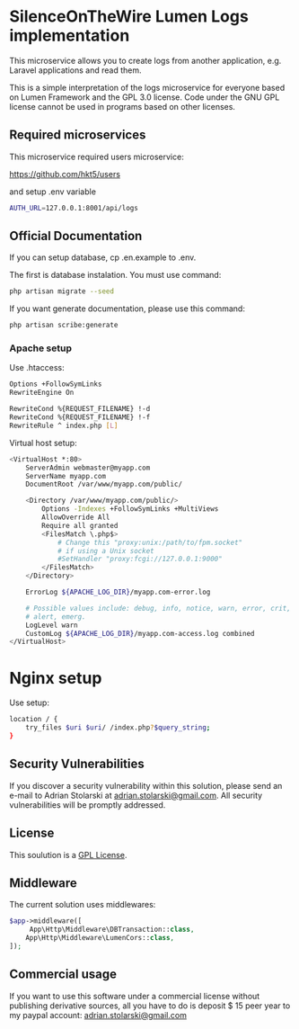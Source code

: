 # SilenceOnTheWire Lumen Logs implementation

This microservice allows you to create logs from another application, e.g. Laravel applications and read them.

This is a simple interpretation of the logs microservice for everyone based on Lumen Framework and the GPL 3.0 license. Code under the GNU GPL license cannot be used in programs based on other licenses.

## Required microservices

This microservice required users microservice:

https://github.com/hkt5/users

and setup .env variable

```bash
AUTH_URL=127.0.0.1:8001/api/logs
```

## Official Documentation

If you can setup database, cp .en.example to .env.

The first is database instalation. You must use command:

```bash
php artisan migrate --seed
```

If you want generate documentation, please use this command:

```bash
php artisan scribe:generate
```

### Apache setup

Use .htaccess:
```bash
Options +FollowSymLinks
RewriteEngine On

RewriteCond %{REQUEST_FILENAME} !-d
RewriteCond %{REQUEST_FILENAME} !-f
RewriteRule ^ index.php [L]
```

Virtual host setup:

```bash
<VirtualHost *:80>
    ServerAdmin webmaster@myapp.com
    ServerName myapp.com
    DocumentRoot /var/www/myapp.com/public/

    <Directory /var/www/myapp.com/public/>
        Options -Indexes +FollowSymLinks +MultiViews
        AllowOverride All
        Require all granted
        <FilesMatch \.php$>
            # Change this "proxy:unix:/path/to/fpm.socket"
            # if using a Unix socket
            #SetHandler "proxy:fcgi://127.0.0.1:9000"
        </FilesMatch>
    </Directory>

    ErrorLog ${APACHE_LOG_DIR}/myapp.com-error.log

    # Possible values include: debug, info, notice, warn, error, crit,
    # alert, emerg.
    LogLevel warn
    CustomLog ${APACHE_LOG_DIR}/myapp.com-access.log combined
</VirtualHost>
```

# Nginx setup

Use setup:

```bash
location / {
    try_files $uri $uri/ /index.php?$query_string;
}
```

## Security Vulnerabilities

If you discover a security vulnerability within this solution, please send an e-mail to Adrian Stolarski at adrian.stolarski@gmail.com. All security vulnerabilities will be promptly addressed.

## License

This soulution is a [GPL License](https://en.wikipedia.org/wiki/GNU_General_Public_License).

## Middleware

The current solution uses middlewares:

```php
$app->middleware([
     App\Http\Middleware\DBTransaction::class,
    App\Http\Middleware\LumenCors::class,
]);
```

## Commercial usage

If you want to use this software under a commercial license without publishing derivative sources, all you have to do is deposit $ 15 peer year to my paypal account: adrian.stolarski@gmail.com
